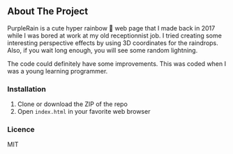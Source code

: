 ## About The Project

PurpleRain is a cute hyper rainbow 🌈 web page that I made back in 2017 while I was bored at work at my old receptionnist job.
I tried creating some interesting perspective effects by using 3D coordinates for the raindrops.
Also, if you wait long enough, you will see some random lightning.

The code could definitely have some improvements. This was coded when I was a young learning programmer.

### Installation
1. Clone or download the ZIP of the repo
2. Open `index.html` in your favorite web browser

### Licence
MIT
